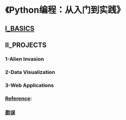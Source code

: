 # 《Python编程：从入门到实践》
## [I_BASICS](https://github.com/anliux/Python_Crash_Course/tree/master/PartI_Basics)
###
## II_PROJECTS
### 1-Alien Invasion
### 2-Data Visualization
### 3-Web Applications

### [Reference](https://github.com/anliux/Python_Crash_Course/tree/master/Reference):

### [勘误](https://nostarch.com/pythoncrashcourse)

